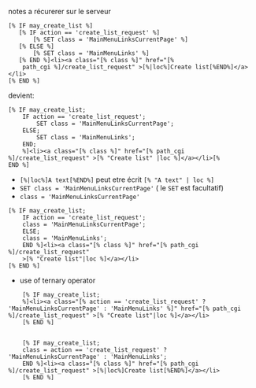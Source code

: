 notes a récurerer sur le serveur

~~~{.tt2}
[% IF may_create_list %]
   [% IF action == 'create_list_request' %]
       [% SET class = 'MainMenuLinksCurrentPage' %]
   [% ELSE %]
       [% SET class = 'MainMenuLinks' %]
   [% END %]<li><a class="[% class %]" href="[%
	path_cgi %]/create_list_request" >[%|loc%]Create list[%END%]</a></li>
[% END %] 
~~~

devient:

~~~{.tt2}
[% IF may_create_list;
    IF action == 'create_list_request';
	    SET class = 'MainMenuLinksCurrentPage';
    ELSE;
	    SET class = 'MainMenuLinks';
    END;
    %]<li><a class="[% class %]" href="[% path_cgi %]/create_list_request" >[% "Create list" |loc %]</a></li>[%
END %] 
~~~

* `[%|loc%]A text[%END%]` peut etre écrit `[% "A text" | loc %]`
* `SET class = 'MainMenuLinksCurrentPage'` ( le `SET` est facultatif)  
* `class = 'MainMenuLinksCurrentPage'`


~~~{.tt2}
[% IF may_create_list;
    IF action == 'create_list_request';
	class = 'MainMenuLinksCurrentPage';
    ELSE;
	class = 'MainMenuLinks';
    END %]<li><a class="[% class %]" href="[% path_cgi %]/create_list_request"
    >[% "Create list"|loc %]</a></li>
[% END %] 
~~~

* use of ternary operator

~~~{.tt2}
    [% IF may_create_list;
	%]<li><a class="[% action == 'create_list_request' ?  'MainMenuLinksCurrentPage' : 'MainMenuLinks' %]" href="[% path_cgi %]/create_list_request" >[% "Create list"|loc %]</a></li>
    [% END %] 


    [% IF may_create_list;
	class = action == 'create_list_request' ?  'MainMenuLinksCurrentPage' : 'MainMenuLinks';
	END %]<li><a class="[% class %]" href="[% path_cgi %]/create_list_request" >[%|loc%]Create list[%END%]</a></li>
    [% END %]
~~~





